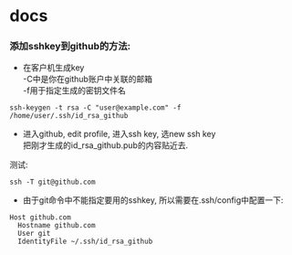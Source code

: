 # docs

### 添加sshkey到github的方法:

- 在客户机生成key <br />
  -C中是你在github账户中关联的邮箱 <br /> 
  -f用于指定生成的密钥文件名
```
ssh-keygen -t rsa -C "user@example.com" -f /home/user/.ssh/id_rsa_github
```

- 进入github, edit profile, 进入ssh key, 选new ssh key <br />
  把刚才生成的id_rsa_github.pub的内容贴近去.

测试:
```
ssh -T git@github.com
```

- 由于git命令中不能指定要用的sshkey, 所以需要在.ssh/config中配置一下:
```
Host github.com
  Hostname github.com
  User git
  IdentityFile ~/.ssh/id_rsa_github
```

